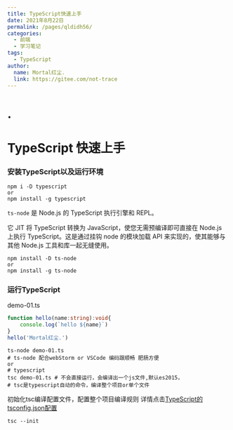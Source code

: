```yaml
---
title: TypeScript快速上手
date: 2021年8月22日
permalink: /pages/qldidh56/
categories:
  - 前端
  - 学习笔记
tags:
  - TypeScript
author:
  name: Mortal红尘.
  link: https://gitee.com/not-trace
---
```

# .
# TypeScript 快速上手

### 安装TypeScript以及运行环境

```
npm i -D typescript
or
npm install -g typescript
```

`ts-node` 是 Node.js 的 TypeScript 执行引擎和 REPL。

它 JIT 将 TypeScript 转换为 JavaScript，使您无需预编译即可直接在 Node.js 上执行 TypeScript。这是通过挂钩 node 的模块加载 API 来实现的，使其能够与其他 Node.js 工具和库一起无缝使用。

```
npm install -D ts-node
or
npm install -g ts-node
```

### 运行TypeScript

demo-01.ts

```typescript
function hello(name:string):void{
    console.log(`hello ${name}`)
}
hello('Mortal红尘.')
```

```shell
ts-node demo-01.ts
# ts-node 配合webStorm or VSCode 编码跟顺畅 肥肠方便
or
# typescript
tsc demo-01.ts # 不会直接运行，会编译出一个js文件,默认es2015，
# tsc是typescript自动的命令，编译整个项目or单个文件
```

初始化tsc编译配置文件，配置整个项目编译规则
详情点击[TypeScript的tsconfig.json配置](https://www.typescriptlang.org/docs/handbook/tsconfig-json.html)
```
tsc --init
```



